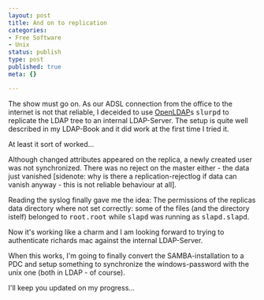 ```yaml
---
layout: post
title: And on to replication
categories:
- Free Software
- Unix
status: publish
type: post
published: true
meta: {}

---
```

The show must go on. As our ADSL connection from the office to the internet is not that reliable, I deceided to use <a href="http://www.openldap.org">OpenLDAP</a>s <tt>slurpd</tt> to replicate the LDAP tree to an internal LDAP-Server. The setup is quite well described in my LDAP-Book and it did work at the first time I tried it.

At least it sort of worked...

Although changed attributes appeared on the replica, a newly created user was not synchronized. There was no reject on the master either - the data just vanished [sidenote: why is there a replication-rejectlog if data can vanish anyway - this is not reliable behaviour at all].

Reading the syslog finally gave me the idea: The permissions of the replicas data directory where not set correctly: some of the files (and the directory istelf) belonged to <tt>root.root</tt> while <tt>slapd</tt> was running as <tt>slapd.slapd</tt>.

Now it's working like a charm and I am looking forward to trying to authenticate richards mac against the internal LDAP-Server.

When this works, I'm going to finally convert the SAMBA-installation to a PDC and setup something to synchronize the windows-password with the unix one (both in LDAP - of course).

I'll keep you updated on my progress...
